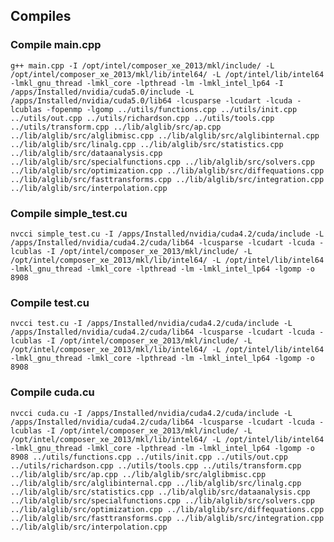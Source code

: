 ## Compiles
### Compile main.cpp

`g++ main.cpp -I /opt/intel/composer_xe_2013/mkl/include/ -L /opt/intel/composer_xe_2013/mkl/lib/intel64/ -L /opt/intel/lib/intel64 -lmkl_gnu_thread -lmkl_core -lpthread -lm -lmkl_intel_lp64 -I /apps/Installed/nvidia/cuda5.0/include -L /apps/Installed/nvidia/cuda5.0/lib64 -lcusparse -lcudart -lcuda -lcublas -fopenmp -lgomp ../utils/functions.cpp ../utils/init.cpp ../utils/out.cpp ../utils/richardson.cpp ../utils/tools.cpp ../utils/transform.cpp ../lib/alglib/src/ap.cpp ../lib/alglib/src/alglibmisc.cpp ../lib/alglib/src/alglibinternal.cpp ../lib/alglib/src/linalg.cpp ../lib/alglib/src/statistics.cpp ../lib/alglib/src/dataanalysis.cpp ../lib/alglib/src/specialfunctions.cpp ../lib/alglib/src/solvers.cpp ../lib/alglib/src/optimization.cpp ../lib/alglib/src/diffequations.cpp ../lib/alglib/src/fasttransforms.cpp ../lib/alglib/src/integration.cpp ../lib/alglib/src/interpolation.cpp`

### Compile simple_test.cu

`nvcci simple_test.cu -I /apps/Installed/nvidia/cuda4.2/cuda/include -L /apps/Installed/nvidia/cuda4.2/cuda/lib64 -lcusparse -lcudart -lcuda -lcublas -I /opt/intel/composer_xe_2013/mkl/include/ -L /opt/intel/composer_xe_2013/mkl/lib/intel64/ -L /opt/intel/lib/intel64 -lmkl_gnu_thread -lmkl_core -lpthread -lm -lmkl_intel_lp64 -lgomp -o 8908`

### Compile test.cu

`nvcci test.cu -I /apps/Installed/nvidia/cuda4.2/cuda/include -L /apps/Installed/nvidia/cuda4.2/cuda/lib64 -lcusparse -lcudart -lcuda -lcublas -I /opt/intel/composer_xe_2013/mkl/include/ -L /opt/intel/composer_xe_2013/mkl/lib/intel64/ -L /opt/intel/lib/intel64 -lmkl_gnu_thread -lmkl_core -lpthread -lm -lmkl_intel_lp64 -lgomp -o 8908`

### Compile cuda.cu

`nvcci cuda.cu -I /apps/Installed/nvidia/cuda4.2/cuda/include -L /apps/Installed/nvidia/cuda4.2/cuda/lib64 -lcusparse -lcudart -lcuda -lcublas -I /opt/intel/composer_xe_2013/mkl/include/ -L /opt/intel/composer_xe_2013/mkl/lib/intel64/ -L /opt/intel/lib/intel64 -lmkl_gnu_thread -lmkl_core -lpthread -lm -lmkl_intel_lp64 -lgomp -o 8908 ../utils/functions.cpp ../utils/init.cpp ../utils/out.cpp ../utils/richardson.cpp ../utils/tools.cpp ../utils/transform.cpp ../lib/alglib/src/ap.cpp ../lib/alglib/src/alglibmisc.cpp ../lib/alglib/src/alglibinternal.cpp ../lib/alglib/src/linalg.cpp ../lib/alglib/src/statistics.cpp ../lib/alglib/src/dataanalysis.cpp ../lib/alglib/src/specialfunctions.cpp ../lib/alglib/src/solvers.cpp ../lib/alglib/src/optimization.cpp ../lib/alglib/src/diffequations.cpp ../lib/alglib/src/fasttransforms.cpp ../lib/alglib/src/integration.cpp ../lib/alglib/src/interpolation.cpp`
